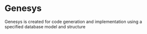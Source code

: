 # Genesys
Genesys is created for code generation and implementation using a specified database model and structure
